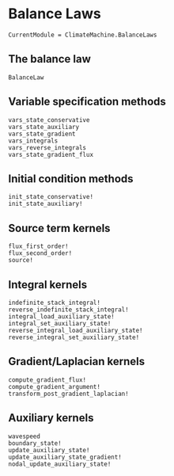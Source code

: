 # Balance Laws

```@meta
CurrentModule = ClimateMachine.BalanceLaws
```

## The balance law

```@docs
BalanceLaw
```

## Variable specification methods

```@docs
vars_state_conservative
vars_state_auxiliary
vars_state_gradient
vars_integrals
vars_reverse_integrals
vars_state_gradient_flux
```

## Initial condition methods

```@docs
init_state_conservative!
init_state_auxiliary!
```

## Source term kernels

```@docs
flux_first_order!
flux_second_order!
source!
```

## Integral kernels

```@docs
indefinite_stack_integral!
reverse_indefinite_stack_integral!
integral_load_auxiliary_state!
integral_set_auxiliary_state!
reverse_integral_load_auxiliary_state!
reverse_integral_set_auxiliary_state!
```

## Gradient/Laplacian kernels

```@docs
compute_gradient_flux!
compute_gradient_argument!
transform_post_gradient_laplacian!
```

## Auxiliary kernels

```@docs
wavespeed
boundary_state!
update_auxiliary_state!
update_auxiliary_state_gradient!
nodal_update_auxiliary_state!
```
